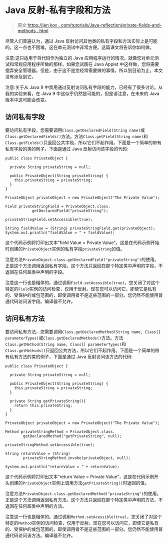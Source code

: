 # Java 反射-私有字段和方法

> 原文:[https://jen kov . com/tutorials/Java-reflection/private-fields-and-methods . html](https://jenkov.com/tutorials/java-reflection/private-fields-and-methods.html)

尽管人们普遍认为，通过 Java 反射访问其他类的私有字段和方法实际上是可能的。这一点也不困难。这在单元测试中非常方便。这篇课文将告诉你如何做。

注意:这只适用于将代码作为独立的 Java 应用程序运行的情况，就像您对单元测试和常规应用程序所做的那样。如果您试图在 Java Applet 中这样做，您将需要摆弄安全管理器。但是，由于这不是您经常需要做的事情，所以到目前为止，本文没有涉及到它。

注意:关于从 Java 9 中禁用通过反射访问私有字段的能力，已经有了很多讨论。从我的实验来看，在 Java 9 中这似乎仍然是可能的，但是请注意，在未来的 Java 版本中这可能会改变。

## 访问私有字段

要访问私有字段，您需要调用`Class.getDeclaredField(String name)`或`Class.getDeclaredFields()`方法。方法`Class.getField(String name)`和`Class.getFields()`只返回公共字段，所以它们不起作用。下面是一个简单的带有私有字段的类的例子，下面是通过 Java 反射访问该字段的代码:

```
public class PrivateObject {

  private String privateString = null;

  public PrivateObject(String privateString) {
    this.privateString = privateString;
  }
}

```

```
PrivateObject privateObject = new PrivateObject("The Private Value");

Field privateStringField = PrivateObject.class.
            getDeclaredField("privateString");

privateStringField.setAccessible(true);

String fieldValue = (String) privateStringField.get(privateObject);
System.out.println("fieldValue = " + fieldValue);

```

这个代码示例将打印出文本“field Value = Private Value”，这是在代码示例开始时创建的`PrivateObject`实例的私有字段`privateString`的值。

注意方法`PrivateObject.class.getDeclaredField("privateString")`的使用。正是这个方法调用返回私有字段。这个方法只返回在那个特定类中声明的字段，不返回在任何超类中声明的字段。

注意这一行也是粗体的。通过调用`Field.setAcessible(true)`，您关闭了对这个特定的`Field`实例的访问检查，仅用于反射。现在您可以访问它，即使它是私有的、受保护的或包范围的，即使调用者不是这些范围的一部分。您仍然不能使用普通代码访问该字段。编译器不允许。

## 访问私有方法

要访问私有方法，您需要调用`Class.getDeclaredMethod(String name, Class[] parameterTypes)`或`Class.getDeclaredMethods()`方法。方法`Class.getMethod(String name, Class[] parameterTypes)`和`Class.getMethods()`只返回公共方法，所以它们不起作用。下面是一个简单的带有私有方法的类的例子，下面是通过 Java 反射访问该方法的代码:

```
public class PrivateObject {

  private String privateString = null;

  public PrivateObject(String privateString) {
    this.privateString = privateString;
  }

  private String getPrivateString(){
    return this.privateString;
  }
}

```

```
PrivateObject privateObject = new PrivateObject("The Private Value");

Method privateStringMethod = PrivateObject.class.
        getDeclaredMethod("getPrivateString", null);

privateStringMethod.setAccessible(true);

String returnValue = (String)
        privateStringMethod.invoke(privateObject, null);

System.out.println("returnValue = " + returnValue);

```

这个代码示例将打印出文本“return Value = Private Value”，这是在代码示例开头创建的`PrivateObject`实例上调用方法`getPrivateString()`时返回的值。

注意方法`PrivateObject.class.getDeclaredMethod("privateString")`的使用。正是这个方法调用返回私有方法。这个方法只返回在那个特定类中声明的方法，不返回在任何超类中声明的方法。

注意这一行也是粗体的。通过调用`Method.setAcessible(true)`，您关闭了对这个特定的`Method`实例的访问检查，仅用于反射。现在您可以访问它，即使它是私有的、受保护的或包范围的，即使调用者不是这些范围的一部分。您仍然不能使用普通代码访问该方法。编译器不允许。